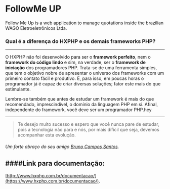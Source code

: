 # FollowMe UP


Follow Me Up is a web application to manage quotations inside the brazilian WAGO Eletroeletrônicos Ltda.


### Qual é a diferença do HXPHP e os demais frameworks PHP?
--------------------------------------------------------------------

O HXPHP não foi desenvolvido para ser o **framework perfeito**, nem o **framework do código lindo** e sim, na verdade, ser o **framework de iniciação** dos programadores PHP. Trata-se de uma ferramenta simples, que tem o objetivo nobre de apresentar o universo dos frameworks com um primeiro contato fácil e produtivo. E, para isso, em poucas horas o programador já é capaz de criar diversas soluções; fator este mais do que estimulante.

Lembre-se também que antes de estudar um framework é mais do que recomendado, imprescindível, o domínio da linguagem PHP em si. Afinal, independente do framework, você deve ser um programador PHP.hey

--------------------------------------------------------------------

> Te desejo muito sucesso e espero que você nunca pare de estudar, pois a tecnologia não para e nós, por mais difícil que seja, devemos acompanhar esta evolução.

###### Um forte abraço do seu amigo [Bruno Campos Santos](https://www.facebook.com/brunocsantos2012 "Bruno Campos Santos").

####Link para documentação:
---------------------------------------------------------------------
[http://www.hxphp.com.br/documentacao/](https://www.hxphp.com.br/documentacao/).
